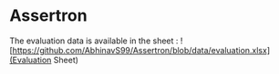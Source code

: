 # Assertron
The evaluation data is available in the sheet : ![https://github.com/AbhinavS99/Assertron/blob/data/evaluation.xlsx](Evaluation Sheet)
